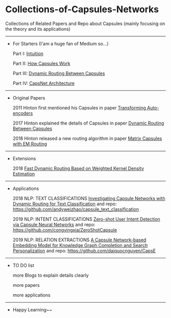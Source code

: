 # Collections-of-Capsules-Networks
Collections of Related Papers and Repo about Capsules (mainly focusing on the theory and its applications)
***
- For Starters (I'am a huge fan of Medium so...)

	Part I: [Intuition](https://pechyonkin.me/capsules-1/)

	Part II: [How Capsules Work ](https://pechyonkin.me/capsules-2/) 

	Part III: [Dynamic Routing Between Capsules](https://pechyonkin.me/capsules-3/) 

	Part IV: [CapsNet Architecture](https://pechyonkin.me/capsules-4/) 

***
- Original Papers

	2011 Hinton first mentioned his Capsules in paper [Transforming Auto-encoders](http://www.cs.toronto.edu/~fritz/absps/transauto6.pdf) 

	2017 Hinton explained the details of Capsules in paper [Dynamic Routing Between Capsules](https://arxiv.org/pdf/1710.09829.pdf) 

	2018 Hinton released a new routing algorithm in paper [Matrix Capsules with EM Routing](https://openreview.net/pdf?id=HJWLfGWRb) 


***
- Extensions
	
	2018 [Fast Dynamic Routing Based on Weighted Kernel Density Estimation](https://arxiv.org/pdf/1805.10807.pdf) 

***
- Applications
	
	2018 NLP: TEXT CLASSIFICATIONS [Investigating Capsule Networks with Dynamic Routing for
Text Classification](https://arxiv.org/pdf/1804.00538.pdf) and repo: https://github.com/andyweizhao/capsule_text_classification

	2019 NLP: INTENT CLASSIFICATIONS [Zero-shot User Intent Detection via Capsule Neural Networks](https://arxiv.org/abs/1809.00385) and repo: https://github.com/congyingxia/ZeroShotCapsule

	2019 NLP: RELATION EXTRACTIONS [A Capsule Network-based Embedding Model for Knowledge Graph Completion and Search Personalization](https://arxiv.org/abs/1808.04122) and repo: https://github.com/daiquocnguyen/CapsE

***
- TO DO list
	
	more Blogs to explain details clearly 
	
	more papers
	
	more applications


***
- Happy Learning~~
